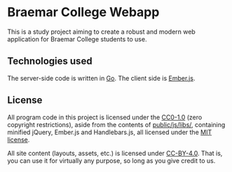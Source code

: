 # Braemar College Webapp

This is a study project aiming to create a robust and modern web application for Braemar College students to use.

## Technologies used

The server-side code is written in [Go](https://golang.org). The client side is [Ember.js](http://emberjs.com).

## License

All program code in this project is licensed under the [CC0-1.0](https://creativecommons.org/publicdomain/zero/1.0/legalcode.txt) (zero copyright restrictions),
aside from the contents of [public/js/libs/](./public/js/libs), containing minified jQuery, Ember.js and Handlebars.js, all licensed under the [MIT license](https://github.com/IQAndreas/markdown-licenses/blob/master/mit.md).

All site content (layouts, assets, etc.) is licensed under [CC-BY-4.0](https://creativecommons.org/licenses/by/4.0/).
That is, you can use it for virtually any purpose, so long as you give credit to us.
